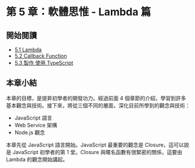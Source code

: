 # 第 5 章：軟體思惟 - Lambda 篇

## 開始閱讀

 * [5.1 Lambda](1-lambda.md)
 * [5.2 Callback Function](2-callback.md)
 * [5.3 製作 使用 TypeScript](3-typescript.md)

## 本章小結

本章的目標，是提昇初學者的開發功力。經過前面 4 個章節的介紹，學習到許多基本觀念與技術。接下來，將從三個不同的層面，深化目前所學到的觀念與技術：

- JavaScript 語言
- Web Service 架構
- Node.js 觀念

本章先從 JavaScript 語言開始。JavaScript 最重要的觀念是 Closure，這可以說是 JavaScript 初學者的第 1 堂。Closure 與暱名函數有很緊密的關係，這要由 Lambda 的觀念開始講起。